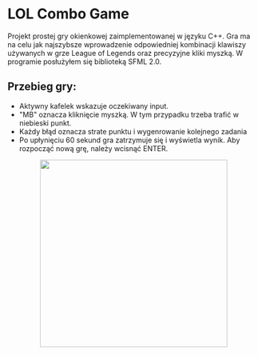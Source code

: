 # LOL Combo Game

Projekt prostej gry okienkowej zaimplementowanej w języku C++. Gra ma na celu jak najszybsze wprowadzenie odpowiedniej kombinacji klawiszy używanych w grze League of Legends oraz precyzyjne kliki myszką. W programie posłużyłem się biblioteką SFML 2.0.

## Przebieg gry:
* Aktywny kafelek wskazuje  oczekiwany input.
* "MB" oznacza kliknięcie myszką. W tym przypadku trzeba trafić w niebieski punkt.
* Każdy błąd oznacza strate punktu i wygenrowanie kolejnego zadania
* Po upłynięciu 60 sekund gra zatrzymuje się i wyświetla wynik. Aby rozpocząć nową grę, należy wcisnąć ENTER.
<div align="center">
<img src = https://github.com/aslaf314/LolComboGame/assets/173426061/93e12a18-c408-4a94-a295-aec2e0f831f6 width = 375>
</div>
